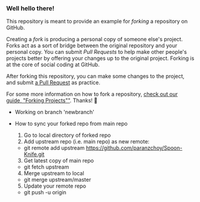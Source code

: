 ### Well hello there!

This repository is meant to provide an example for *forking* a repository on GitHub.

Creating a *fork* is producing a personal copy of someone else's project. Forks act as a sort of bridge between the original repository and your personal copy. You can submit *Pull Requests* to help make other people's projects better by offering your changes up to the original project. Forking is at the core of social coding at GitHub.

After forking this repository, you can make some changes to the project, and submit [a Pull Request](https://github.com/octocat/Spoon-Knife/pulls) as practice.

For some more information on how to fork a repository, [check out our guide, "Forking Projects""](http://guides.github.com/overviews/forking/). Thanks! :sparkling_heart:

* Working on branch 'newbranch'

* How to sync your forked repo from main repo
  1. Go to local directory of forked repo
  2. Add upstream repo (i.e. main repo) as new remote:
    - git remote add upstream https://github.com/paranzchoy/Spoon-Knife.git
  3. Get latest copy of main repo
    - git fetch upstream
  4. Merge upstream to local
    - git merge upstream/master
  5. Update your remote repo
    - git push -u origin